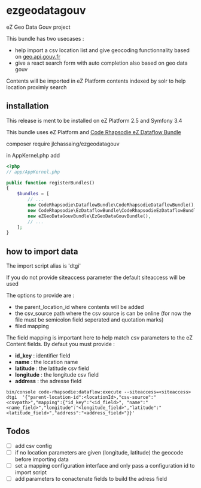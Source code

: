 # ezgeodatagouv
eZ Geo Data Gouv project

This bundle has two usecases :
* help import a csv location list and give geocoding functionnality based on [geo.api.gouv.fr](https://geo.api.gouv.fr/adresse)
* give a react search form with auto completion also based on geo data gouv

Contents will be imported in eZ Platform contents indexed by solr to help location proximiy search

## installation 

This release is ment to be installed on eZ Platform 2.5 and Symfony 3.4

This bundle uses eZ Platform and [Code Rhapsodie eZ Dataflow Bundle](https://github.com/code-rhapsodie/ezdataflow-bundle) 

composer require jlchassaing/ezgeodatagouv


in AppKernel.php add

```php
<?php
// app/AppKernel.php

public function registerBundles()
{
    $bundles = [
        // ...
        new CodeRhapsodie\DataflowBundle\CodeRhapsodieDataflowBundle(),
        new CodeRhapsodie\EzDataflowBundle\CodeRhapsodieEzDataflowBundle(),
        new eZGeoDataGouvBundle\EzGeoDataGouvBundle(),
        // ...
    ];
}
```

## how to import data


The import script alias is 'dtgi'

If you do not provide siteaccess parameter the default siteaccess will be used

The options to provide are : 

* the parent_location_id where contents will be added
* the csv_source path where the csv source is can be online (for now the file must be semicolon field seperated and quotation marks)
* filed mapping 

The field mapping is important here to help match csv parameters to the eZ Content fields.
By defaut you must provide :
 * **id_key** : identifier field
 * **name** : the location name
 * **latitude** : the latitude csv field
 * **longitude** : the longitude csv field
 * **address** : the adresse field
 

```shell script
bin/console code-rhapsodie:dataflow:execute --siteaccess=<siteaccess> dtgi  '{"parent-location-id":<locationId>,"csv-source":"<csvpath>","mapping":{"id_key":"<id_field>", "name":"<name_field>","longitude":"<longitude_field>","latitude":"<latitude_field>","address":"<address_field>"}}'
```

## Todos

- [ ] add csv config
- [ ] if no location parameters are given (longitude, latitude) the geocode before importing data
- [ ] set a mapping configuration interface and only pass a configuration id to import script
- [ ] add parameters to conactenate fields to build the adress field
